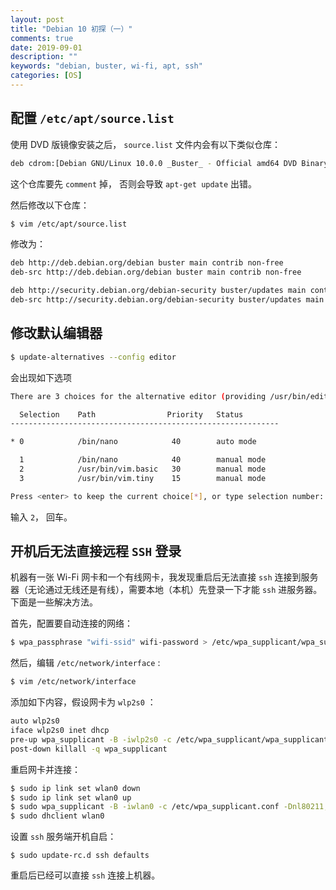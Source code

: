 ```yaml
---
layout: post
title: "Debian 10 初探（一）"
comments: true
date: 2019-09-01
description: ""
keywords: "debian, buster, wi-fi, apt, ssh"
categories: [OS]
---
```


## 配置 `/etc/apt/source.list` 

使用 DVD 版镜像安装之后， `source.list` 文件内会有以下类似仓库：

```sh
deb cdrom:[Debian GNU/Linux 10.0.0 _Buster_ - Official amd64 DVD Binary-1 20190706-10:24]/ buster contrib main
```

这个仓库要先 `comment` 掉， 否则会导致 `apt-get update` 出错。

然后修改以下仓库：

```sh
$ vim /etc/apt/source.list
```

修改为：

```sh
deb http://deb.debian.org/debian buster main contrib non-free
deb-src http://deb.debian.org/debian buster main contrib non-free

deb http://security.debian.org/debian-security buster/updates main contrib
deb-src http://security.debian.org/debian-security buster/updates main contrib
```

## 修改默认编辑器

```sh
$ update-alternatives --config editor
```

会出现如下选项

```sh
There are 3 choices for the alternative editor (providing /usr/bin/editor).

  Selection    Path                Priority   Status
------------------------------------------------------------

* 0            /bin/nano            40        auto mode

  1            /bin/nano            40        manual mode
  2            /usr/bin/vim.basic   30        manual mode
  3            /usr/bin/vim.tiny    15        manual mode

Press <enter> to keep the current choice[*], or type selection number:
```

输入 `2`， 回车。

## 开机后无法直接远程 `SSH` 登录

机器有一张 Wi-Fi 网卡和一个有线网卡，我发现重启后无法直接 `ssh` 连接到服务器（无论通过无线还是有线），需要本地（本机）先登录一下才能 `ssh` 进服务器。下面是一些解决方法。

首先，配置要自动连接的网络：

```sh
$ wpa_passphrase "wifi-ssid" wifi-password > /etc/wpa_supplicant/wpa_supplicant.conf
```

然后，编辑 `/etc/network/interface` :

```sh
$ vim /etc/network/interface
```

添加如下内容，假设网卡为 `wlp2s0` ：

```sh
auto wlp2s0
iface wlp2s0 inet dhcp
pre-up wpa_supplicant -B -iwlp2s0 -c /etc/wpa_supplicant/wpa_supplicant.conf -Dnl80211,wext
post-down killall -q wpa_supplicant
```

重启网卡并连接：

```sh
$ sudo ip link set wlan0 down
$ sudo ip link set wlan0 up
$ sudo wpa_supplicant -B -iwlan0 -c /etc/wpa_supplicant.conf -Dnl80211,wext
$ sudo dhclient wlan0
```

设置 `ssh` 服务端开机自启：

```
$ sudo update-rc.d ssh defaults
```

重启后已经可以直接 `ssh` 连接上机器。

